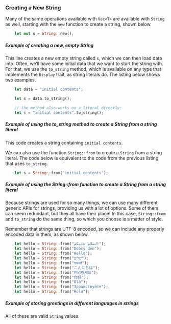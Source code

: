 ﻿### Creating a New String

Many of the same operations available with `Vec<T>` are available with `String` as well, starting with the `new` function to create a string, shown below.
```rust
    let mut s = String::new();
```

##### Example of creating a new, empty String

This line creates a new empty string called `s`, which we can then load data into. Often, we’ll have some initial data that we want to start the string with. For that, we use the `to_string` method, which is available on any type that implements the `Display` trait, as string literals do. The listing below shows two examples.

```rust
    let data = "initial contents";

    let s = data.to_string();

    // the method also works on a literal directly:
    let s = "initial contents".to_string();
```

##### Example of using the to_string method to create a String from a string literal

This code creates a string containing `initial contents`.

We can also use the function `String::from` to create a `String` from a string literal. The code below is equivalent to the code from the previous listing that uses `to_string`.

```rust
    let s = String::from("initial contents");
```

##### Example of using the String::from function to create a String from a string literal

Because strings are used for so many things, we can use many different generic APIs for strings, providing us with a lot of options. Some of them can seem redundant, but they all have their place! In this case, `String::from` and `to_string` do the same thing, so which you choose is a matter of style.

Remember that strings are UTF-8 encoded, so we can include any properly encoded data in them, as shown below.

```rust
    let hello = String::from("السلام عليكم");
    let hello = String::from("Dobrý den");
    let hello = String::from("Hello");
    let hello = String::from("שָׁלוֹם");
    let hello = String::from("नमस्ते");
    let hello = String::from("こんにちは");
    let hello = String::from("안녕하세요");
    let hello = String::from("你好");
    let hello = String::from("Olá");
    let hello = String::from("Здравствуйте");
    let hello = String::from("Hola");
```

##### Example of storing greetings in different languages in strings

All of these are valid `String` values.
